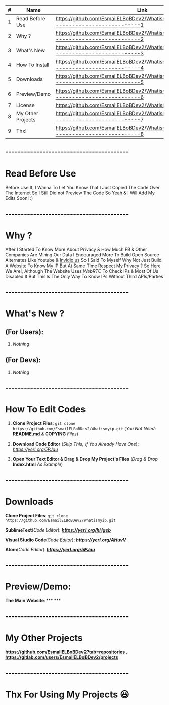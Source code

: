 | #  | Name | Link |
| ------------- | ------------- | ------------- |
| 1  | Read Before Use  | https://github.com/EsmailELBoBDev2/Whatismyip#-----------------------------------------1  |
| 2  | Why ?  | https://github.com/EsmailELBoBDev2/Whatismyip#-----------------------------------------2  |
| 3  | What's New  | https://github.com/EsmailELBoBDev2/Whatismyip#-----------------------------------------3  |
| 4  | How To Install| https://github.com/EsmailELBoBDev2/Whatismyip#-----------------------------------------4  |
| 5  | Downloads  | https://github.com/EsmailELBoBDev2/Whatismyip#-----------------------------------------5  |
| 6  | Preview/Demo  | https://github.com/EsmailELBoBDev2/Whatismyip#-----------------------------------------6  |
| 7  | License  | https://github.com/EsmailELBoBDev2/Whatismyip/blob/master/COPYING |
| 8  | My Other Projects  | https://github.com/EsmailELBoBDev2/Whatismyip#-----------------------------------------7  |
| 9  | Thx!  | https://github.com/EsmailELBoBDev2/Whatismyip#-----------------------------------------8  |
## ----------------------------------------
# Read Before Use
Before Use It, I Wanna To Let You Know That I Just Copied The Code Over The Internet So I Still Did not Preview The Code So Yeah & I Will Add My Edits Soon! :)
## ----------------------------------------
# Why ?
After I Started To Know More About Privacy & How Much FB & Other Companies Are Mining Our Data I Encouraged More To Build Open Source Alternates Like Youtube & [Invidio.us](https://github.com/omarroth/invidious) 
So I Said To Myself Why Not Just Build A Website To Know My IP But At Same Time Respect My Privacy ? So Here We Are!, 
Although The Website Uses *WebRTC* To Check IPs & Most Of Us Disabled It But This Is The Only Way To Know IPs Without Third APIs/Parties
## ----------------------------------------
# What's New ?                      
## (For Users): 
1. *Nothing*
## (For Devs): 
1. *Nothing*
## ----------------------------------------
# How To Edit Codes
1. **Clone Project Files**: `git clone https://github.com/EsmailELBoBDev2/Whatismyip.git` (*You Not Need*: **README.md** *&* **COPYING** *Files*)

2. **Download Code Editor** (*Skip This, If You Already Have One*): *https://yerl.org/5PJau*

3. **Open Your Text Editor & Drag & Drop My Project's Files** (*Drag & Drop* **Index.html** *As Example*)
## ----------------------------------------
# Downloads
**Clone Project Files**: `git clone https://github.com/EsmailELBoBDev2/Whatismyip.git`

**SublimeText**(*Code Editor*): ***https://yerl.org/hHgeb***

**Visual Studio Code**(*Code Editor*): ***https://yerl.org/AHuvV***

**Atom**(*Code Editor*): ***https://yerl.org/5PJau***
## ----------------------------------------
# Preview/Demo:
**The Main Website**: *** ***
## ----------------------------------------
# My Other Projects
**https://github.com/EsmailELBoBDev2?tab=repositories** *,* **https://gitlab.com/users/EsmailELBoBDev2/projects**
## ----------------------------------------
# Thx For Using My Projects :smiley:
